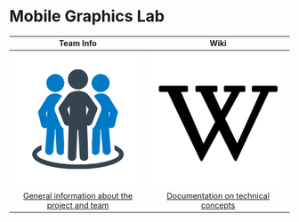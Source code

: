 # Mobile Graphics Lab

|  Team Info |  Wiki |
|:----------:|:-----:|
|![about]|![tech]|
|[General information about the project and team][about_page]|[Documentation on technical concepts][tech_page]|

[about]: .resources/team.png "Team Info"
<!-- [setup]: https://github.com/CAEN/michigan-covid19-check/blob/dev/public/tools.png "Setup and Install" -->
[tech]: .resources/wiki.png "Wiki"
[about_page]: https://github.com/UM-EECS-441/graphics/wiki/Team-Info
<!-- [setup_page]: https://github.com/CAEN/michigan-covid19-check/wiki/Setup-and-Install) -->
[tech_page]: https://github.com/UM-EECS-441/graphics/wiki

